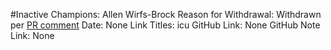 #Inactive
Champions: Allen Wirfs-Brock
Reason for Withdrawal: Withdrawn per [PR comment](https://github.com/tc39/ecma262/issues/1595#issuecomment-509348434)
Date: None
Link Titles: icu
GitHub Link: None
GitHub Note Link: None
